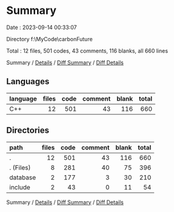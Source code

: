 # Summary

Date : 2023-09-14 00:33:07

Directory f:\\MyCode\\carbonFuture

Total : 12 files,  501 codes, 43 comments, 116 blanks, all 660 lines

Summary / [Details](details.md) / [Diff Summary](diff.md) / [Diff Details](diff-details.md)

## Languages
| language | files | code | comment | blank | total |
| :--- | ---: | ---: | ---: | ---: | ---: |
| C++ | 12 | 501 | 43 | 116 | 660 |

## Directories
| path | files | code | comment | blank | total |
| :--- | ---: | ---: | ---: | ---: | ---: |
| . | 12 | 501 | 43 | 116 | 660 |
| . (Files) | 8 | 281 | 40 | 75 | 396 |
| database | 2 | 177 | 3 | 30 | 210 |
| include | 2 | 43 | 0 | 11 | 54 |

Summary / [Details](details.md) / [Diff Summary](diff.md) / [Diff Details](diff-details.md)